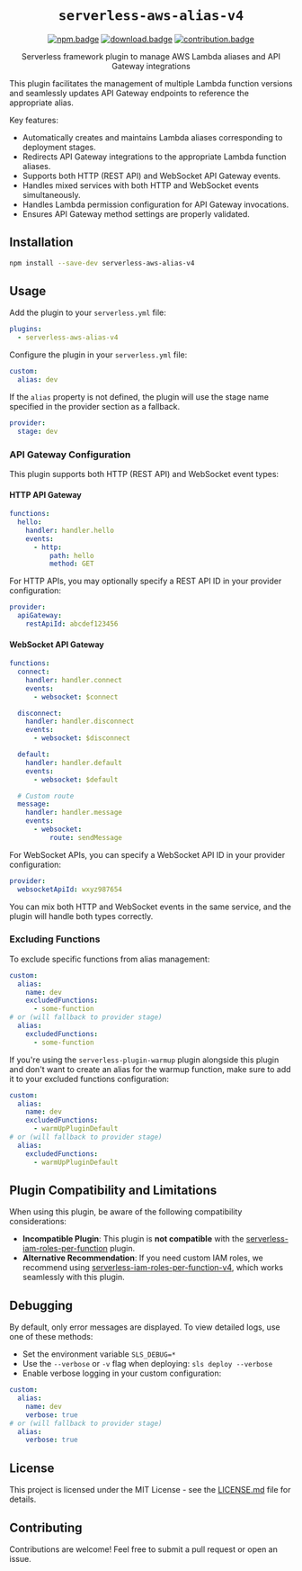 <div align="center">

# `serverless-aws-alias-v4`

[![npm.badge]][npm] [![download.badge]][download] [![contribution.badge]][contribution]

Serverless framework plugin to manage AWS Lambda aliases and API Gateway integrations
</div>

This plugin facilitates the management of multiple Lambda function versions and seamlessly updates API Gateway endpoints to reference the appropriate alias.

Key features:

- Automatically creates and maintains Lambda aliases corresponding to deployment stages.
- Redirects API Gateway integrations to the appropriate Lambda function aliases.
- Supports both HTTP (REST API) and WebSocket API Gateway events.
- Handles mixed services with both HTTP and WebSocket events simultaneously.
- Handles Lambda permission configuration for API Gateway invocations.
- Ensures API Gateway method settings are properly validated.

## Installation

```bash
npm install --save-dev serverless-aws-alias-v4
```

## Usage

Add the plugin to your `serverless.yml` file:

```yaml
plugins:
  - serverless-aws-alias-v4
```

Configure the plugin in your `serverless.yml` file:

```yaml
custom:
  alias: dev
```

If the `alias` property is not defined, the plugin will use the stage name specified in the provider section as a fallback.

```yaml
provider:
  stage: dev
```

### API Gateway Configuration

This plugin supports both HTTP (REST API) and WebSocket event types:

#### HTTP API Gateway

```yaml
functions:
  hello:
    handler: handler.hello
    events:
      - http:
          path: hello
          method: GET
```

For HTTP APIs, you may optionally specify a REST API ID in your provider configuration:

```yaml
provider:
  apiGateway:
    restApiId: abcdef123456
```

#### WebSocket API Gateway

```yaml
functions:
  connect:
    handler: handler.connect
    events:
      - websocket: $connect

  disconnect:
    handler: handler.disconnect
    events:
      - websocket: $disconnect

  default:
    handler: handler.default
    events:
      - websocket: $default

  # Custom route
  message:
    handler: handler.message
    events:
      - websocket:
          route: sendMessage
```

For WebSocket APIs, you can specify a WebSocket API ID in your provider configuration:

```yaml
provider:
  websocketApiId: wxyz987654
```

You can mix both HTTP and WebSocket events in the same service, and the plugin will handle both types correctly.

### Excluding Functions

To exclude specific functions from alias management:

```yaml
custom:
  alias:
    name: dev
    excludedFunctions:
      - some-function
# or (will fallback to provider stage)
  alias:
    excludedFunctions:
      - some-function
```

If you're using the `serverless-plugin-warmup` plugin alongside this plugin and don't want to create an alias for the warmup function, make sure to add it to your excluded functions configuration:

```yaml
custom:
  alias:
    name: dev
    excludedFunctions:
      - warmUpPluginDefault
# or (will fallback to provider stage)
  alias:
    excludedFunctions:
      - warmUpPluginDefault
```

## Plugin Compatibility and Limitations

When using this plugin, be aware of the following compatibility considerations:

- **Incompatible Plugin**: This plugin is **not compatible** with the [serverless-iam-roles-per-function](https://www.serverless.com/plugins/serverless-iam-roles-per-function) plugin.
- **Alternative Recommendation**: If you need custom IAM roles, we recommend using [serverless-iam-roles-per-function-v4](https://github.com/Castlenine/serverless-iam-roles-per-function-v4), which works seamlessly with this plugin.

## Debugging

By default, only error messages are displayed. To view detailed logs, use one of these methods:

- Set the environment variable `SLS_DEBUG=*`
- Use the `--verbose` or `-v` flag when deploying: `sls deploy --verbose`
- Enable verbose logging in your custom configuration:

```yaml
custom:
  alias:
    name: dev
    verbose: true
# or (will fallback to provider stage)
  alias:
    verbose: true
```

## License

This project is licensed under the MIT License - see the [LICENSE.md](./LICENSE.md) file for details.

## Contributing

Contributions are welcome! Feel free to submit a pull request or open an issue.

[npm]: https://www.npmjs.com/package/serverless-aws-alias-v4
[npm.badge]: https://img.shields.io/npm/v/serverless-aws-alias-v4
[download]: https://www.npmjs.com/package/serverless-aws-alias-v4
[download.badge]: https://img.shields.io/npm/d18m/serverless-aws-alias-v4
[contribution]: https://github.com/Castlenine/serverless-aws-alias-v4
[contribution.badge]: https://img.shields.io/badge/contributions-welcome-green
